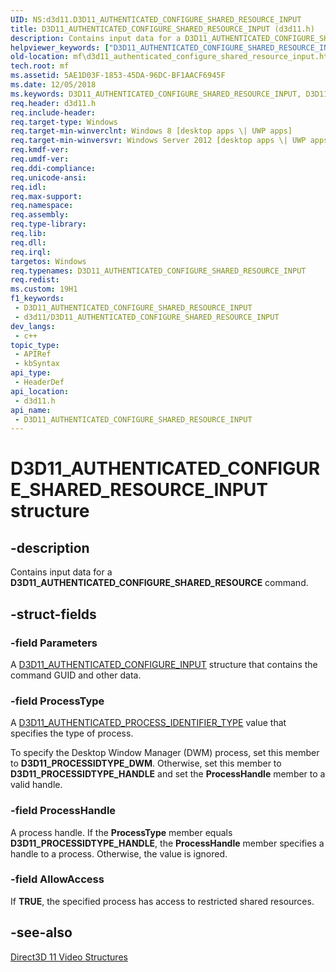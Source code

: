```yaml
---
UID: NS:d3d11.D3D11_AUTHENTICATED_CONFIGURE_SHARED_RESOURCE_INPUT
title: D3D11_AUTHENTICATED_CONFIGURE_SHARED_RESOURCE_INPUT (d3d11.h)
description: Contains input data for a D3D11_AUTHENTICATED_CONFIGURE_SHARED_RESOURCE command.
helpviewer_keywords: ["D3D11_AUTHENTICATED_CONFIGURE_SHARED_RESOURCE_INPUT","D3D11_AUTHENTICATED_CONFIGURE_SHARED_RESOURCE_INPUT structure [Media Foundation]","d3d11/D3D11_AUTHENTICATED_CONFIGURE_SHARED_RESOURCE_INPUT","mf.d3d11_authenticated_configure_shared_resource_input"]
old-location: mf\d3d11_authenticated_configure_shared_resource_input.htm
tech.root: mf
ms.assetid: 5AE1D03F-1853-45DA-96DC-BF1AACF6945F
ms.date: 12/05/2018
ms.keywords: D3D11_AUTHENTICATED_CONFIGURE_SHARED_RESOURCE_INPUT, D3D11_AUTHENTICATED_CONFIGURE_SHARED_RESOURCE_INPUT structure [Media Foundation], d3d11/D3D11_AUTHENTICATED_CONFIGURE_SHARED_RESOURCE_INPUT, mf.d3d11_authenticated_configure_shared_resource_input
req.header: d3d11.h
req.include-header: 
req.target-type: Windows
req.target-min-winverclnt: Windows 8 [desktop apps \| UWP apps]
req.target-min-winversvr: Windows Server 2012 [desktop apps \| UWP apps]
req.kmdf-ver: 
req.umdf-ver: 
req.ddi-compliance: 
req.unicode-ansi: 
req.idl: 
req.max-support: 
req.namespace: 
req.assembly: 
req.type-library: 
req.lib: 
req.dll: 
req.irql: 
targetos: Windows
req.typenames: D3D11_AUTHENTICATED_CONFIGURE_SHARED_RESOURCE_INPUT
req.redist: 
ms.custom: 19H1
f1_keywords:
 - D3D11_AUTHENTICATED_CONFIGURE_SHARED_RESOURCE_INPUT
 - d3d11/D3D11_AUTHENTICATED_CONFIGURE_SHARED_RESOURCE_INPUT
dev_langs:
 - c++
topic_type:
 - APIRef
 - kbSyntax
api_type:
 - HeaderDef
api_location:
 - d3d11.h
api_name:
 - D3D11_AUTHENTICATED_CONFIGURE_SHARED_RESOURCE_INPUT
---
```


# D3D11_AUTHENTICATED_CONFIGURE_SHARED_RESOURCE_INPUT structure


## -description

Contains input data for a <b>D3D11_AUTHENTICATED_CONFIGURE_SHARED_RESOURCE</b> command.

## -struct-fields

### -field Parameters

A <a href="/windows/desktop/api/d3d11/ns-d3d11-d3d11_authenticated_configure_input">D3D11_AUTHENTICATED_CONFIGURE_INPUT</a> structure that contains the command GUID and other data.

### -field ProcessType

A <a href="/windows/desktop/api/d3d11/ne-d3d11-d3d11_authenticated_process_identifier_type">D3D11_AUTHENTICATED_PROCESS_IDENTIFIER_TYPE</a> value that specifies the type of process.

To specify the Desktop Window Manager (DWM) process, set this member to <b>D3D11_PROCESSIDTYPE_DWM</b>. Otherwise, set this member to <b>D3D11_PROCESSIDTYPE_HANDLE</b> and set the <b>ProcessHandle</b> member to a valid handle.

### -field ProcessHandle

A process handle. If the <b>ProcessType</b> member equals <b>D3D11_PROCESSIDTYPE_HANDLE</b>, the <b>ProcessHandle</b> member specifies a handle to a process. Otherwise, the value is ignored.

### -field AllowAccess

If <b>TRUE</b>, the specified process has access to restricted shared resources.

## -see-also

<a href="/windows/desktop/medfound/direct3d-11-video-structures">Direct3D 11 Video Structures</a>